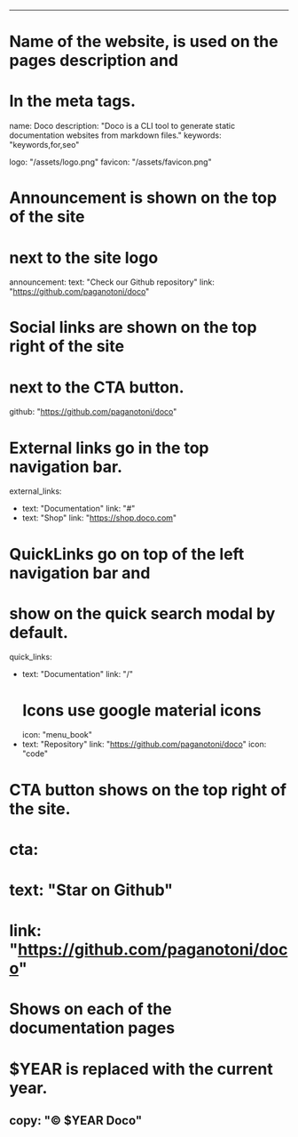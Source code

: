 ----
# Name of the website, is used on the pages description and 
# In the meta tags.
name: Doco
description: "Doco is a CLI tool to generate static documentation websites from markdown files."
keywords: "keywords,for,seo"

logo: "/assets/logo.png"
favicon: "/assets/favicon.png"


# Announcement is shown on the top of the site
# next to the site logo
announcement: 
  text: "Check our Github repository"
  link: "https://github.com/paganotoni/doco"

# Social links are shown on the top right of the site
# next to the CTA button.
github: "https://github.com/paganotoni/doco" 

# External links go in the top navigation bar.
external_links:
  - text: "Documentation"
    link: "#"
  - text: "Shop"
    link: "https://shop.doco.com"

# QuickLinks go on top of the left navigation bar and
# show on the quick search modal by default.
quick_links:
  - text: "Documentation"
    link: "/"
    # Icons use google material icons
    icon: "menu_book"
  - text: "Repository"
    link: "https://github.com/paganotoni/doco"
    icon: "code"


# CTA button shows on the top right of the site.
# cta: 
#  text: "Star on Github"
#  link: "https://github.com/paganotoni/doco"

# Shows on each of the documentation pages
# $YEAR is replaced with the current year.
copy: "© $YEAR Doco"
----